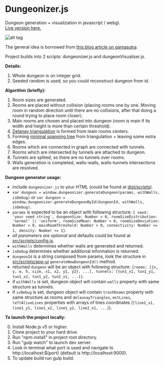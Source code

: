 # Dungeonizer.js

Dungeon generation + visualization in javascript / webgl.  
[Live version here.](https://mlknz.github.io/Dungeonizer.js/)

![alt tag](https://cloud.githubusercontent.com/assets/12106426/20242290/7e4718ba-a93a-11e6-95db-c66f7b64eb7e.gif)

The general idea is borrowed from [this blog article on gamasutra](http://www.gamasutra.com/blogs/AAdonaac/20150903/252889/Procedural_Dungeon_Generation_Algorithm.php).

Project builds into 2 scripts: dungeonizer.js and dungeonVisualiser.js.

**Details:**

1. Whole dungeon is on integer grid.
2. Seeded random is used, so you could reconstruct dungeon from id.


**Algorithm (briefly):**

1. Room sizes are generated.
2. Rooms are placed without collision (placing rooms one by one. Moving room in random direction until there are no collisions, after that doing a round trying to place room closer).
3. Main rooms are chosen and placed into dungeon (room is main if its width and height is more than certain threshold).
4. [Delanay triangulation](https://en.wikipedia.org/wiki/Delaunay_triangulation) is formed from main rooms centers.
5. Forming [minimal spanning tree](https://en.wikipedia.org/wiki/Minimum_spanning_tree) from triangulation + leaving some extra edges.
6. Rooms which are connected in graph are connected with tunnels.
7. Rooms which are intersected by tunnels are attached to dungeon.
8. Tunnels are splited, so there are no tunnels over rooms.
9. Walls generation is completed, walls-walls, walls-tunnels intersections are resolved.


**Dungeon generator usage:**
- include `dungeonizer.js` to your HTML (could be found at [dist/scripts](https://github.com/mlknz/Dungeonizer.js/tree/master/dist/scripts)).
- `var dungeon = window.dungeonizer.generateDungeon(params, withWalls, isDebug)` or `var dungeon = window.dungeonizer.generateDungeonById(dungeonId, withWalls, isDebug)`.
- `params` is expected to be an object with following structure: `{ seed: 'your seed string', dungeonSize: Number > 0, roomSizeDistribution: 'normal' || 'uniform', roomSizeMean: Number > 0, roomSizeDeviation: Number > 0, mainRoomThreshold: Number > 0, connectivity: Number <= 1, density: Number <= 1}`.
- *all parameters are optional* and defaults could be found at [src/scripts/config.js](https://github.com/mlknz/Dungeonizer.js/blob/master/src/scripts/config.js).
- `withWalls` determines whether walls are generated and returned.
- `isDebug` determines whether additional information is returned.
- `dungeonId` is a string composed from params, look the structure in [src/scripts/app-ui](https://github.com/mlknz/Dungeonizer.js/blob/master/src/scripts/app-ui.js) `generateNewDungeonId()` method.
- returned `dungeon` will be an object with following structure: `{rooms: [{x, y, w, h, size, x1, x2, y1, y2}, ...], tunnels: [tun1_x1, tun1_y1, tun1_x2, tun1_y2, tun2_x1, ...]}`.
- if `withWalls` is set, dungeon object will contain `walls` property with same structure as tunnels.
- if `isDebug` is set, dungeon object will contain `trashRooms` property with same structure as rooms and `delaunayTriangles`, 
`mstLines`, `leftAliveLines` properties with arrays of lines coordinates (`[line1_x1, line1_y1, line1_x2, line1_y2, line2_x1, ...]`).


**To launch the project locally:**

0. Install Node.js v5 or higher.
1. Clone project to your hard drive.
2. Run "npm install" in project root directory.
4. Run "gulp watch" to launch dev server.
5. Look in terminal what port is used and navigate to http://localhost:${port} (default is http://localhost:9000).
6. To update build run gulp build.
